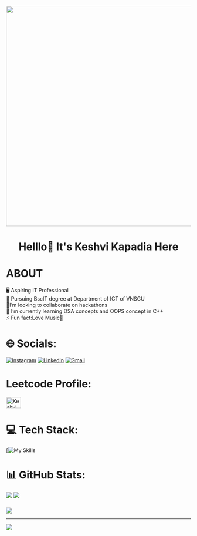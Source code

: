 <tab>
<img  src="https://png.pngtree.com/png-vector/20220606/ourmid/pngtree-girl-working-with-computer-icons-workplace-professional-manager-vector-png-image_47034622.jpg" height="600" width="950"/>

#
<h1 align="center"> Helllo👋 It's Keshvi Kapadia Here</h1>

# ABOUT
🖥 Aspiring IT Professional<br>
🔭 Pursuing BscIT degree at Department of ICT of VNSGU<br>
👯I’m looking to collaborate on hackathons<br>
🌱 I’m currently learning DSA concepts and OOPS concept in C++<br>
⚡ Fun fact:Love Music🎵

# 🌐 Socials:
[![Instagram](https://skillicons.dev/icons?i=instagram)](https://instagram.com/keshvi._.05) 
[![LinkedIn](https://img.shields.io/badge/LinkedIn-%230077B5.svg?logo=linkedin&logoColor=white)](https://linkedin.com/in/keshvi-kapadia) 
[![Gmail](https://img.shields.io/badge/-Gmail-c14438?style=flat&logo=Gmail&logoColor=white)](mailto:keshvi05072005@gmail.com)

# Leetcode Profile:
<a href="https://www.leetcode.com/Keshvi_575" target="blank"><img align="center" src="https://raw.githubusercontent.com/rahuldkjain/github-profile-readme-generator/master/src/images/icons/Social/leet-code.svg" alt="Keshvi_575" height="30" width="40" /></a>

# 💻 Tech Stack:
[![My Skills](https://skillicons.dev/icons?i=c,cpp,mysql,html,css,wasm)
# 📊 GitHub Stats:

![](https://github-readme-streak-stats.herokuapp.com/?user=Keshvi123&theme=swift&hide_border=false)
![](https://github-readme-stats.vercel.app/api/top-langs/?username=Keshvi123&theme=swift&hide_border=false&include_all_commits=false&count_private=true&layout=compact)

### 
![](https://quotes-github-readme.vercel.app/api?type=horizontal&theme=radical)

---
[![](https://visitcount.itsvg.in/api?id=Keshvi123&icon=0&color=0)](https://visitcount.itsvg.in)

</center>
